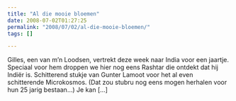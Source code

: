 ```yaml
---
title: "Al die mooie bloemen"
date: 2008-07-02T01:27:25
permalink: "2008/07/02/al-die-mooie-bloemen/"
tags: []

---
```

Gilles, een van m’n Loodsen, vertrekt deze week naar India voor een jaartje. Speciaal voor hem droppen we hier nog eens Rashtar die ontdekt dat hij Indiër is. Schitterend stukje van Gunter Lamoot voor het al even schitterende Microkosmos. (Dat zou stubru nog eens mogen herhalen voor hun 25 jarig bestaan…) Je kan \[…\]
